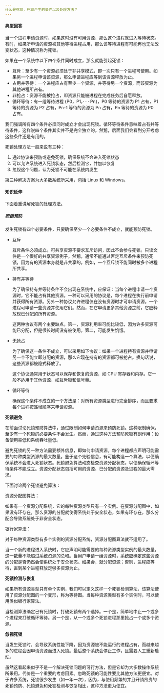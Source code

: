 ```yaml
---
什么是死锁，死锁产生的条件以及处理方法？
---
```


#### 典型回答

当一个进程申请资源时，如果这时没有可用资源，那么这个进程就进入等待状态。有时，如果所申请的资源被其他等待进程占用，那么该等待进程有可能再也无法改变状态，这种情况称为死锁。

如果在一个系统中以下四个条件同时成立，那么就能引起死锁：

* 互斥：至少有一个资源必须处于非共享模式，即一次只有一个进程可使用。如果另一个进程申请该资源，那么申请进程应等到该资源释放为止。
* 占用并等待：一个进程应占有至少一个资源，并等待另一个资源，而该资源为其他进程所占有。
* 非抢占：资源不能被抢占，即资源只能被进程在完成任务后自愿释放。
* 循环等待：有一组等待进程 {P0，P1，· · · Pn}，P0 等待的资源为 P1 占有，P1 等待的资源为 P2 占有，Pn-1 等待的资源为 Pn 占有，Pn 等待的资源为 P0 占有。

我们强调所有四个条件必须同时成立才会出现死锁。循环等待条件意味着占有并等待条件，这样说四个条件其实并不是完全独立的。然鹅，后面我们会看到分开考虑这些条件还是有用的。

死锁处理方法一般来说有三种：

1. 通过协议来预防或避免死锁，确保系统不会进入死锁状态
2. 可以允许系统进入死锁状态，然后检测它，并加以恢复
3. 忽视这个问题，认为死锁不可能在系统内发生

第三种解决方案为大多数系统所采用，包括 Linux 和 Windows。

#### 知识延伸

下面着重讲解死锁的处理方法。

##### 死锁预防

发生死锁有四个必要条件，只要确保至少一个必要条件不成立，就能预防死锁。

* 互斥

  互斥条件必须成立。可共享资源不要求互斥访问，因此不会参与死锁。只读文件是一个很好的共享资源例子。然鹅，通常不能通过否定互斥条件来预防死锁，因为有的资源本身就是非共享的。例如，一个互斥锁不能同时被多个进程所共享。

* 持有并等待

  为了确保持有并等待条件不会出现在系统中，应保证：当每个进程申请一个资源时，它不能占有其他资源。一种可以采用的协议是，每个进程在执行前申请并获得所有资源。另外一种协议允许进程仅在没有资源时才可申请资源。一个进程可申请一些资源并使用它们。然而，在它申请更多其他资源之前，它应释放现已分配的所有资源。

  这两种协议有两个主要缺点。第一，资源利用率可能比较低，因为许多资源可能已分配，但是很长时间没有被使用。第二，可能发生饥饿。

* 无抢占

  为了确保这一条件不成立，可以采用如下协议：如果一个进程持有资源并申请另一个不能立即分配的资源，那么它现在持有的资源都可被抢占。换句话说，这些资源都被隐式释放了。

  这个协议通常用于状态可以保存和恢复的资源，如 CPU 寄存器和内存。它一般不适用于其他资源，如互斥锁和信号量。

* 循环等待

  确保这个条件不成立的一个方法是：对所有资源类型进行完全排序，而且要求每个进程按递增顺序来申请资源。

**死锁避免**

在前面讨论死锁预防算法中，通过限制如何申请资源来预防死锁。这种限制确保，至少有一个死锁的必要条件不会发生。然而，通过这种方法预防死锁有副作用：设备使用率低和系统吞吐量低。

避免死锁的另一种方法需要额外信息，即如何申请资源。每个进程都应声明可能需要的每种类型资源的最大数量。鉴于这个先验信息，有可能构造一个算法，以便确保系统不会进入死锁状态。死锁避免算法动态检查资源分配状态，以便确保循环等待条件不能成立。资源分配状态包括可用的资源、已分配的资源及进程的最大需求。

下面讨论两个死锁避免算法：

资源分配图算法：

如果有一个资源分配系统，它的每种资源类型只有一个实例。在资源分配图中，如果没有环存在，那么资源的分配就使得系统处于安全状态，如果有环存在，那么分配会导致系统处于非安全状态。

银行家算法：

对于每种资源类型有多个实例的资源分配系统，资源分配图算法就不适用了。

当一个新的进程进入系统时，它应声明可能需要的每种资源类型实例的最大数量，这一数量不能超过系统资源的总和。当用户申请一组资源时，系统应确定这些资源的分配是否仍然会使系统处于安全状态。如果会，就分配资源；否则，进程应等待，直到某个进程释放足够多资源为止。

**死锁检测与恢复**

如果所有资源类型只有单个实例，我们可以定义这样一个死锁检测算法，该算法使用了资源分配图的一个变形，称为等待图。当每种资源类型有多个实例时，可以使用类似银行家算法。

当检测算法确定已有死锁时，打破死锁有两个选择。一个是，简单地中止一个或多个进程来打破循环等待。另一个是，从一个或多个死锁进程那里抢占一个或多个资源。

**忽视死锁**

当发生死锁时，会导致系统性能下降，因为资源被不能运行的进程占有，而越来越多的进程会因申请资源而进入死锁。最后整个系统会停止工作，且需要人工重新启动。

虽然这看起来似乎不是一个解决死锁问题的可行方法，但是它却为大多数操作系统所采用。代价是一个重要的考虑因素。忽略死锁的可能性要比其他方法更便宜。对于许多系统，死锁很少发生（如一年一次），因为，与使用频繁的并且开销昂贵的死锁预防、死锁避免和死锁检测与恢复相比，这种方法更为便宜。